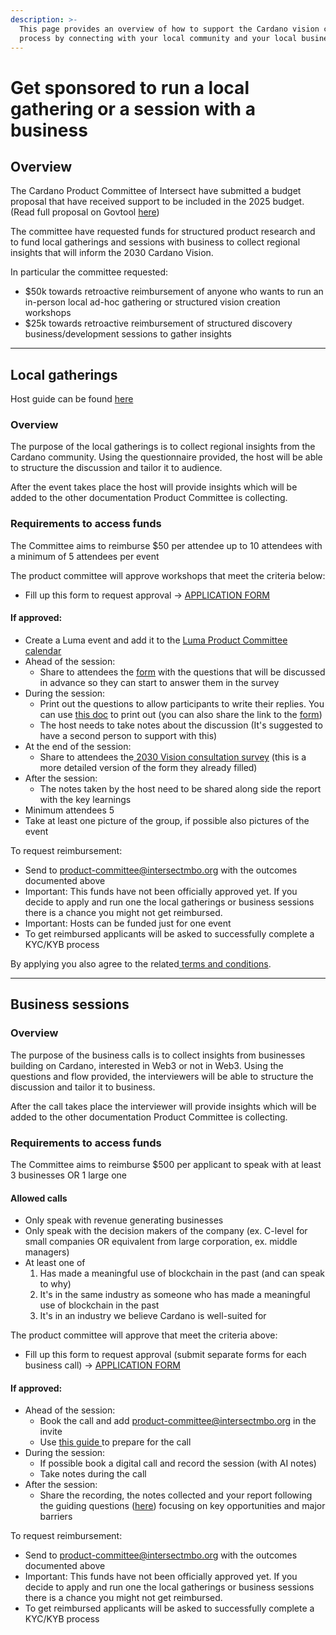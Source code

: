 ```yaml
---
description: >-
  This page provides an overview of how to support the Cardano vision creation
  process by connecting with your local community and your local businesses
---
```


# Get sponsored to run a local gathering or a session with a business

## Overview

The Cardano Product Committee of Intersect have submitted a budget proposal that have received support to be included in the 2025 budget. (Read full proposal on Govtool [here](https://gov.tools/budget_discussion/481))

The committee have requested funds for structured product research and to fund local gatherings and sessions with business to collect regional insights that will inform the 2030 Cardano Vision.&#x20;

In particular the committee requested:

* $50k towards retroactive reimbursement of anyone who wants to run an in-person local ad-hoc gathering or structured vision creation workshops
* $25k towards retroactive reimbursement of structured discovery business/development sessions to gather insights

***

## Local gatherings

Host guide can be found [here](https://docs.google.com/document/d/1naih0cS5GQaau-Xiqm0FbRyir9cvlxk889b2CBnRI5A/edit?usp=sharing)

### Overview

The purpose of the local gatherings is to collect regional insights from the Cardano community. Using the questionnaire provided, the host will be able to structure the discussion and tailor it to audience.

After the event takes place the host will provide insights which will be added to the other documentation Product Committee is collecting.

### Requirements to access funds

The Committee aims to reimburse $50 per attendee up to 10 attendees with a minimum of 5 attendees per event

The product committee will approve workshops that meet the criteria below:

* Fill up this form to request approval → [APPLICATION FORM](https://docs.google.com/forms/d/e/1FAIpQLScN3CS8nQnFCtBaZMNMUEKU4pG8wc9xi5jnYaek4SbtEmd-nQ/viewform?usp=sharing\&ouid=108223542668093509487)

#### If approved:

* Create a Luma event and add it to the [Luma Product Committee calendar](https://lu.ma/intersectProductCommittee)
* Ahead of the session:
  * Share to attendees the [form](https://forms.gle/zs7mmvCEMmXWtiuh8) with the questions that will be discussed in advance so they can start to answer them in the survey
* During the session:
  * Print out the questions to allow participants to write their replies. You can use [this doc](https://docs.google.com/document/d/1naih0cS5GQaau-Xiqm0FbRyir9cvlxk889b2CBnRI5A/edit?tab=t.2l1k9ytjelzj) to print out  (you can also share the link to the [form](https://forms.gle/zs7mmvCEMmXWtiuh8))
  * The host needs to take notes about the discussion (It's suggested to have a second person to support with this)
* At the end of the session:
  * Share to attendees the[ 2030 Vision consultation survey](https://forms.gle/8adDsqPA8eVRXBkZ9) (this is a more detailed version of the form they already filled)
* After the session:
  * The notes taken by the host need to be shared along side the report with the key learnings&#x20;
* Minimum attendees 5&#x20;
* Take at least one picture of the group, if possible also pictures of the event

To request reimbursement:

* Send to [product-committee@intersectmbo.org](mailto:product-committee@intersectmbo.org) with the outcomes documented above
* Important: This funds have not been officially approved yet. If you decide to apply and run one the local gatherings or business sessions there is a chance you might not get reimbursed.
* Important: Hosts can be funded just for one event
* To get reimbursed applicants will be asked to successfully complete a KYC/KYB process

By applying you also agree to the related[ terms and conditions](https://docs.google.com/document/d/1zH4jy2uOlm1tmWadyg5F1kXJKa96EqG_/edit?usp=sharing\&ouid=108223542668093509487\&rtpof=true\&sd=true).

***

## Business sessions

### Overview

The purpose of the business calls is to collect insights from businesses building on Cardano, interested in Web3 or not in Web3. Using the questions and flow provided, the interviewers will be able to structure the discussion and tailor it to business.

After the call takes place the interviewer will provide insights which will be added to the other documentation Product Committee is collecting.

### Requirements to access funds

The Committee aims to reimburse $500 per applicant to speak with at least 3 businesses OR 1 large one

#### Allowed calls&#x20;

* Only speak with revenue generating businesses
* Only speak with the decision makers of the company (ex. C-level for small companies OR equivalent from large corporation, ex. middle managers)
* At least one of
  1. Has made a meaningful use of blockchain in the past (and can speak to why)
  2. It's in the same industry as someone who has made a meaningful use of blockchain in the past
  3. It's in an industry we believe Cardano is well-suited for

The product committee will approve that meet the criteria above:

* Fill up this form to request approval (submit separate forms for each business call)  → [APPLICATION FORM](https://docs.google.com/forms/d/e/1FAIpQLScQTAQ9r-fOk-5kww3VZn-BUD6Qx2gu5-bdUm2ASc6UiTA6EQ/viewform?usp=sharing\&ouid=108223542668093509487)

#### If approved:

* Ahead of the session:
  * Book the call and add [product-committee@intersectmbo.org](mailto:product-committee@intersectmbo.org)  in the invite
  * Use [this guide ](https://product.cardano.intersectmbo.org/docs/business-interviews)to prepare for the call
* During the session:
  * If possible book a digital call and record the session (with AI notes)
  * Take notes during the call
* After the session:
  * Share the recording, the notes collected and your report following the guiding questions ([here](https://product.cardano.intersectmbo.org/docs/business-interviews)) focusing on key opportunities and major barriers&#x20;

To request reimbursement:

* Send to [product-committee@intersectmbo.org](mailto:product-committee@intersectmbo.org) with the outcomes documented above
* Important: This funds have not been officially approved yet. If you decide to apply and run one the local gatherings or business sessions there is a chance you might not get reimbursed.
* To get reimbursed applicants will be asked to successfully complete a KYC/KYB process

